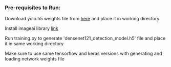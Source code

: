 ### Pre-requisites to Run: 

Download yolo.h5 weights file from [here](https://github.com/OlafenwaMoses/ImageAI/releases/download/1.0/yolo.h5) 
and place it in working directory 

Install imageai library [link](https://anaconda.org/powerai/imageai)

Run training.py to generate 'densenet121_detection_model.h5' file and place it in same working directory

Make sure to use same tensorflow and keras versions with generating and loading network weights file
